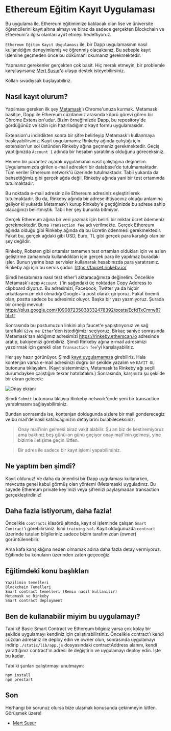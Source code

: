 # Ethereum Eğitim Kayıt Uygulaması

Bu uygulama ile, Ethereum eğitimimize katılacak olan lise ve üniversite öğrencilerini kayıt altına almayı ve biraz da sadece gerçekten Blockchain ve Ethereum'a ilgisi olanları ayırt etmeyi hedefliyoruz.

`Ethereum Eğitim Kayıt Uygulaması` ile, bir Dapp uygulamasının nasıl kullanıldığını deneyimlemiş ve öğrenmiş olacaksınız.  Bu sebeple kayıt işlemine geçmeden önce bu dökümanı okumanız gerekmektedir.

Yapmanız gerekenler gerçekten çok basit. Hiç merak etmeyin, bir problemle karşılaşırsanız [Mert Susur](https://www.twitter.com/mertsusur)'a ulaşıp destek isteyebilirsiniz.

Kolları sıvadıysak başlayabiliriz.

## Nasıl kayıt olurum?

Yapılması gereken ilk şey [Metamask](https://metamask.io/)'ı Chrome'unuza kurmak. Metamask basitçe, Dapp ile Ethereum cüzdanınız arasında köprü görevi gören bir Chrome Extension'udur. Bizim örneğimizde Dapp, bu repository'de gördüğünüz ve sizin için hazırladığımız kayıt formu uygulamasıdır.

Extension'u indirdikten sonra bir şifre belirleyip Metamask'ı kullanmaya başlayabilirsiniz. Kayıt uygulamamız Rinkeby ağında çalıştığı için extension'un sol üstünden Rinkeby ağına geçmeniz gerekmektedir. Geçiş yaptığınızda `Àccount 1` adında bir hesabın yaratılmış olduğunu göreceksiniz.

Hemen bir parantez açarak uygulamanın nasıl çalıştığına değinelim. Uygulamamızda girilen e-mail adresleri bir database'de tutulmamaktadır. Tüm veriler Ethereum network'ü üzerinde tutulmaktadır. Tabii yukarda da bahsettiğimiz gibi gerçek ağda değil, Rinkeby ağında yani bir test ortamında tutulmaktadır. 

Bu noktada e-mail adresiniz ile Ethereum adresiniz eşleştirilerek tutulmaktadır. Bu da, Rinkeby ağında bir adrese ihtiyacınız olduğu anlamına geliyor ki yukarda Metamask'ı kurup Rinkeby'e geçtiğinizde bu adrese sahip olacağınızı belirtmiştik. Tabii her şey bununla bitmiyor.

Gerçek Ethereum ağına bir veri yazmak için belirli bir miktar ücret ödemeniz gerekmektedir. Buna `Transaction fee` adı verilmekte. Gerçek Ethereum ağında olduğu gibi Rinkeby ağında da bu ücretin ödenmesi gerekmektedir. Fakat bu, gerçek ağdaki gibi USD, Euro, TL gibi gerçek para karşılığı olan bir şey değildir.

Rinkeby, Robsten gibi ortamlar tamamen test ortamları oldukları için ve aslen geliştirme zamanında kullanıldıkları için gerçek para ile yapılmaz buradaki işler. Bunun yerine bazı servisler kullanarak hesabınızda para yaratırsınız. Rinkeby ağı için bu servis şudur: https://faucet.rinkeby.io/

Şimdi hesabımıza nasıl test ether'i aktaracağımıza değinelim. Öncelikle Metamask'ı açıp `Account 1`'in sağındaki üç noktadan Copy Address to clipboard diyoruz. Bu adresimizi, Facebook, Twitter ya da hiçbir arkadaşımızın ekli olmadığı Google+'a post olarak giriyoruz. Fakat önemli olan, postta sadece bu adresimiz oluyor. Başka bir yazı yazmıyoruz. Şurada bir örneği mevcut: https://plus.google.com/109087235038332478392/posts/EcfdTxCmrw8?hl=tr

Sonrasında bu postumuzun linkini alıp faucet'e yapıştırıyoruz ve sağ taraftaki `Give me Ether`'den istediğimizi seçiyoruz. Birkaç saniye sonrasında Metamask'tan aldığımız adresimizi https://rinkeby.etherscan.io adresinde aratıp, bakiyemizi görebiliriz. Şimdi Rinkeby ağına e-mail adresimizi yazdırmak için gerekli olan `Transaction fee`'yi karşılayabiliriz.

Her şey hazır görünüyor. Şimdi [kayıt uygulamamıza](https://solidity-egitimi.herokuapp.com/) girebiliriz. Hala kontenjan varsa e-mail adresinizi doğru bir şekilde yazalım ve `KAYIT OL` butonuna tıklayalım. (Kayıt sistemimizin, Metamask'ta Rinkeby ağı seçili durumdayken çalıştığını tekrar hatırlatalım.) Sonrasında, karşınıza şu şekilde bir ekran gelecek:

![Onay ekranı](http://oi66.tinypic.com/8y7wp4.jpg)

Şimdi `Submit` butonuna tıklayıp Rinkeby network'ünde yeni bir transaction yaratılmasını sağlayabilirsiniz.

Bundan sonrasında ise, kontenjan doldugunda sizlere bir mail gonderecegiz ve bu mail'de nasil katilacaginizin detaylarini bulabileceksiniz.

> Onay mail'inin gelmesi biraz vakit alabilir. Şu an biz de kestiremiyoruz ama baktınız beş günü-on günü geçiyor onay mail'inin gelmesi, yine bizimle iletişime geçin lütfen.

> Bir adres ile sadece bir kayıt işlemi yapabilirsiniz.
 
## Ne yaptım ben şimdi?

Kayıt oldunuz! Ve daha da önemlisi bir Dapp uygulaması kullanırken, mevcutta genel kabul görmüş olan yöntemi (Metamask) uyguladınız. Bu sayede Ethereum private key'inizi veya şifrenizi paylaşmadan transaction gerçekleştirdiniz!
 
## Daha fazla istiyorum, daha fazla!

Öncelikle `contracts` klasörü altında, kayıt ol işleminde çalışan `Smart Contract`'ı görebilirsiniz. İsmi `training.sol`. Kayıt olduğunuzda `contract` üzerinde tutulan bilgileriniz sadece bizim tarafımızdan (owner) görüntülenebilir.

Ama kafa karışıklığına neden olmamak adına daha fazla detay vermiyoruz. Eğitimde bu konuların üzerinden zaten geçeceğiz. 

## Eğitimdeki konu başlıkları

    Yazilimin temelleri
    Blockchain Temelleri
    Smart contract temelleri (Remix nasıl kullanılır)
    Metamask ve Rinkeby
    Smart contract deployment

## Ben de kullanabilir miyim bu uygulamayı?

Tabi ki! Basic Smart Contract ve Ethereum bilginiz varsa çok kolay bir şekilde uygulamayı kendiniz için çalıştırabilirsiniz. Öncelikle contract'ı kendi cüzdan adresiniz ile deploy edin ve owner olun, sonrasında uygulamayı indirip `./static/lib/app.js` dosyasındaki contractAddress alanını, kendi yarattığınız contract'ın adresi ile değiştirin ve uygulamayı deploy edin. İşte bu kadar.

Tabi ki şunları çalıştırmayı unutmayın:
```
npm install
npm prestart
```

## Son

Herhangi bir sorunuz olursa bize ulaşmak konusunda çekinmeyin lütfen. Görüşmek üzere!

* [Mert Susur](https://www.twitter.com/mertsusur)
